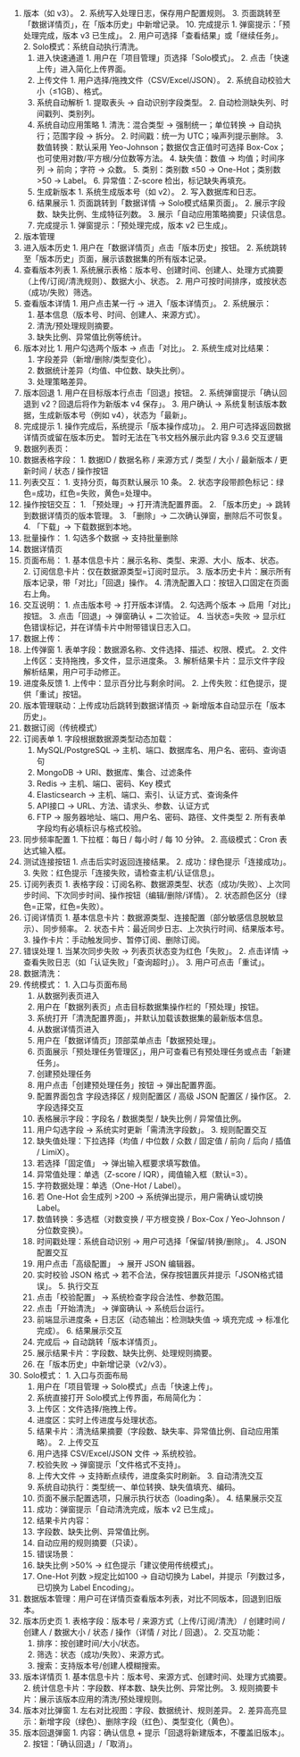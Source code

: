 1. 版本（如 v3）。
        2. 系统写入处理日志，保存用户配置规则。
        3. 页面跳转至「数据详情页」，在「版本历史」中新增记录。
      10. 完成提示
        1. 弹窗提示：「预处理完成，版本 v3 已生成」。
        2. 用户可选择「查看结果」或「继续任务」。
    2. Solo模式：系统自动执行清洗。
      1. 进入快速通道
        1. 用户在「项目管理」页选择「Solo模式」。
        2. 点击「快速上传」进入简化上传界面。
      2. 上传文件
        1. 用户选择/拖拽文件（CSV/Excel/JSON）。
        2. 系统自动校验大小（≤1GB）、格式。
      3. 系统自动解析
        1. 提取表头 → 自动识别字段类型。
        2. 自动检测缺失列、时间戳列、类别列。
      4. 系统自动应用策略
        1. 清洗：混合类型 → 强制统一；单位转换 → 自动执行；范围字段 → 拆分。
        2. 时间戳：统一为 UTC；噪声列提示删除。
        3. 数值转换：默认采用 Yeo-Johnson；数据仅含正值时可选择 Box-Cox；也可使用对数/平方根/分位数等方法。
        4. 缺失值：数值 → 均值；时间序列 → 前向；字符 → 众数。
        5. 类别：类别数 ≤50 → One-Hot；类别数 >50 → Label。
        6. 异常值：Z-score 检出，标记缺失再填充。
      5. 生成新版本
        1. 系统生成版本号（如 v2）。
        2. 写入数据库和日志。
      6. 结果展示
        1. 页面跳转到「数据详情 → Solo模式结果页面」。
        2. 展示字段数、缺失比例、生成特征列数。
        3. 展示「自动应用策略摘要」只读信息。
      7. 完成提示
        1. 弹窗提示：「预处理完成，版本 v2 已生成」。
6. 版本管理
  1. 进入版本历史
    1. 用户在「数据详情页」点击「版本历史」按钮。
    2. 系统跳转至「版本历史」页面，展示该数据集的所有版本记录。
  2. 查看版本列表
    1. 系统展示表格：版本号、创建时间、创建人、处理方式摘要（上传/订阅/清洗规则）、数据大小、状态。
    2. 用户可按时间排序，或按状态（成功/失败）筛选。
  3. 查看版本详情
    1. 用户点击某一行 → 进入「版本详情页」。
    2. 系统展示：
      1. 基本信息（版本号、时间、创建人、来源方式）。
      2. 清洗/预处理规则摘要。
      3. 缺失比例、异常值比例等统计。
  4. 版本对比
    1. 用户勾选两个版本 → 点击「对比」。
    2. 系统生成对比结果：
      1. 字段差异（新增/删除/类型变化）。
      2. 数据统计差异（均值、中位数、缺失比例）。
      3. 处理策略差异。
  5. 版本回退
    1. 用户在目标版本行点击「回退」按钮。
    2. 系统弹窗提示「确认回退到 v2？回退后将作为新版本 v4 保存」。
    3. 用户确认 → 系统复制该版本数据，生成新版本号（例如 v4），状态为「最新」。
  6. 完成提示
    1. 操作完成后，系统提示「版本操作成功」。
    2. 用户可选择返回数据详情页或留在版本历史。
暂时无法在飞书文档外展示此内容
9.3.6 交互逻辑
1. 数据列表页：
  1. 数据表格字段：
    1. 数据ID / 数据名称 / 来源方式 / 类型 / 大小 / 最新版本 / 更新时间 / 状态 / 操作按钮
  2. 列表交互：
    1. 支持分页，每页默认展示 10 条。
    2. 状态字段带颜色标记：绿色=成功，红色=失败，黄色=处理中。
  3. 操作按钮交互：
    1. 「预处理」→ 打开清洗配置界面。
    2. 「版本历史」→ 跳转到数据详情页的版本管理。
    3. 「删除」→ 二次确认弹窗，删除后不可恢复。
    4. 「下载」→ 下载数据到本地。
  4. 批量操作：
    1. 勾选多个数据 → 支持批量删除
2. 数据详情页
  1. 页面布局：
    1. 基本信息卡片：展示名称、类型、来源、大小、版本、状态。
    2. 订阅信息卡片：仅在数据源类型=订阅时显示。
    3. 版本历史卡片：展示所有版本记录，带「对比」「回退」操作。
    4. 清洗配置入口：按钮入口固定在页面右上角。
  2. 交互说明：
    1. 点击版本号 → 打开版本详情。
    2. 勾选两个版本 → 启用「对比」按钮。
    3. 点击「回退」→ 弹窗确认 + 二次验证。
    4. 当状态=失败 → 显示红色错误标记，并在详情卡片中附带错误日志入口。
3. 数据上传：
  1. 上传弹窗
    1. 表单字段：数据源名称、文件选择、描述、权限、模式。
    2. 文件上传区：支持拖拽，多文件，显示进度条。
    3. 解析结果卡片：显示文件字段解析结果，用户可手动修正。
  2. 进度条反馈
    1. 上传中：显示百分比与剩余时间。
    2. 上传失败：红色提示，提供「重试」按钮。
  3. 版本管理联动：上传成功后跳转到数据详情页 → 新增版本自动显示在「版本历史」。
4. 数据订阅（传统模式）
  1. 订阅表单
    1. 字段根据数据源类型动态加载：
      1. MySQL/PostgreSQL → 主机、端口、数据库名、用户名、密码、查询语句
      2. MongoDB → URI、数据库、集合、过滤条件
      3. Redis → 主机、端口、密码、Key 模式
      4. Elasticsearch → 主机、端口、索引、认证方式、查询条件
      5. API接口 → URL、方法、请求头、参数、认证方式
      6. FTP → 服务器地址、端口、用户名、密码、路径、文件类型
    2. 所有表单字段均有必填标识与格式校验。
  2. 同步频率配置
    1. 下拉框：每日 / 每小时 / 每 10 分钟。
    2. 高级模式：Cron 表达式输入框。
  3. 测试连接按钮
    1. 点击后实时返回连接结果。
    2. 成功：绿色提示「连接成功」。
    3. 失败：红色提示「连接失败，请检查主机/认证信息」。
  4. 订阅列表页
    1. 表格字段：订阅名称、数据源类型、状态（成功/失败）、上次同步时间、下次同步时间、操作按钮（编辑/删除/详情）。
    2. 状态颜色区分（绿色=正常，红色=失败）。
  5. 订阅详情页
    1. 基本信息卡片：数据源类型、连接配置（部分敏感信息脱敏显示）、同步频率。
    2. 状态卡片：最近同步日志、上次执行时间、结果版本号。
    3. 操作卡片：手动触发同步、暂停订阅、删除订阅。
  6. 错误处理
    1. 当某次同步失败 → 列表页状态变为红色「失败」。
    2. 点击详情 → 查看失败日志（如「认证失败」「查询超时」）。
    3. 用户可点击「重试」。
5. 数据清洗：
  1. 传统模式：
    1. 入口与页面布局
      1. 从数据列表页进入
        1. 用户在「数据列表页」点击目标数据集操作栏的「预处理」按钮。
        2. 系统打开「清洗配置界面」，并默认加载该数据集的最新版本信息。
      2. 从数据详情页进入
        1. 用户在「数据详情页」顶部菜单点击「数据预处理」。
        2. 页面展示「预处理任务管理区」，用户可查看已有预处理任务或点击「新建任务」。
      3. 创建预处理任务
        1. 用户点击「创建预处理任务」按钮 → 弹出配置界面。
        2. 配置界面包含 字段选择区 / 规则配置区 / 高级 JSON 配置区 / 操作区。
    2. 字段选择交互
      1. 表格展示字段：字段名 / 数据类型 / 缺失比例 / 异常值比例。
      2. 用户勾选字段 → 系统实时更新「需清洗字段数」。
    3. 规则配置交互
      1. 缺失值处理：下拉选择（均值 / 中位数 / 众数 / 固定值 / 前向 / 后向 / 插值 / LimiX）。
        1. 若选择「固定值」 → 弹出输入框要求填写数值。
      2. 异常值处理：单选（Z-score / IQR），阈值输入框（默认=3）。
      3. 字符数据处理：单选（One-Hot / Label）。
        1. 若 One-Hot 会生成列 >200 → 系统弹出提示，用户需确认或切换 Label。
      4. 数值转换：多选框（对数变换 / 平方根变换 / Box-Cox / Yeo-Johnson / 分位数变换）。
      5. 时间戳处理：系统自动识别 → 用户可选择「保留/转换/删除」。
    4. JSON配置交互
      1. 用户点击「高级配置」 → 展开 JSON 编辑器。
      2. 实时校验 JSON 格式 → 若不合法，保存按钮置灰并提示「JSON格式错误」。
    5. 执行交互
      1. 点击「校验配置」 → 系统检查字段合法性、参数范围。
      2. 点击「开始清洗」 → 弹窗确认 → 系统后台运行。
      3. 前端显示进度条 + 日志区（动态输出：检测缺失值 → 填充完成 → 标准化完成）。
    6. 结果展示交互
      1. 完成后 → 自动跳转「版本详情页」。
      2. 展示结果卡片：字段数、缺失比例、处理规则摘要。
      3. 在「版本历史」中新增记录（v2/v3）。
  2. Solo模式：
    1. 入口与页面布局
      1. 用户在「项目管理 → Solo模式」点击「快速上传」。
      2. 系统直接打开 Solo模式上传界面，布局简化为：
        1. 上传区：文件选择/拖拽上传。
        2. 进度区：实时上传进度与处理状态。
        3. 结果卡片：清洗结果摘要（字段数、缺失率、异常值比例、自动应用策略）。
    2. 上传交互
      1. 用户选择 CSV/Excel/JSON 文件 → 系统校验。
      2. 校验失败 → 弹窗提示「文件格式不支持」。
      3. 上传大文件 → 支持断点续传，进度条实时刷新。
    3. 自动清洗交互
      1. 系统自动执行：类型统一、单位转换、缺失值填充、编码。
      2. 页面不展示配置选项，只展示执行状态（loading条）。
    4. 结果展示交互
      1. 成功：弹窗提示「自动清洗完成，版本 v2 已生成」。
      2. 结果卡片内容：
        1. 字段数、缺失比例、异常值比例。
        2. 自动应用的规则摘要（只读）。
      3. 错误场景：
        1. 缺失比例 >50% → 红色提示「建议使用传统模式」。
        2. One-Hot 列数 >规定比如100 → 自动切换为 Label，并提示「列数过多，已切换为 Label Encoding」。
6. 数据版本管理：用户可在详情页查看版本列表，对比不同版本，回退到旧版本。
  1. 版本历史页
    1. 表格字段：版本号 / 来源方式（上传/订阅/清洗） / 创建时间 / 创建人 / 数据大小 / 状态 / 操作（详情 / 对比 / 回退）。
    2. 交互功能：
      1. 排序：按创建时间/大小/状态。
      2. 筛选：状态（成功/失败）、来源方式。
      3. 搜索：支持版本号/创建人模糊搜索。
  2. 版本详情页
    1. 基本信息卡片：版本号、来源方式、创建时间、处理方式摘要。
    2. 统计信息卡片：字段数、样本数、缺失比例、异常比例。
    3. 规则摘要卡片：展示该版本应用的清洗/预处理规则。
  3. 版本对比弹窗
    1. 左右对比视图：字段、数据统计、规则差异。
    2. 差异高亮显示：新增字段（绿色）、删除字段（红色）、类型变化（黄色）。
  4. 版本回退弹窗
    1. 内容：确认信息 + 提示「回退将新建版本，不覆盖旧版本」。
    2. 按钮：「确认回退」/「取消」。